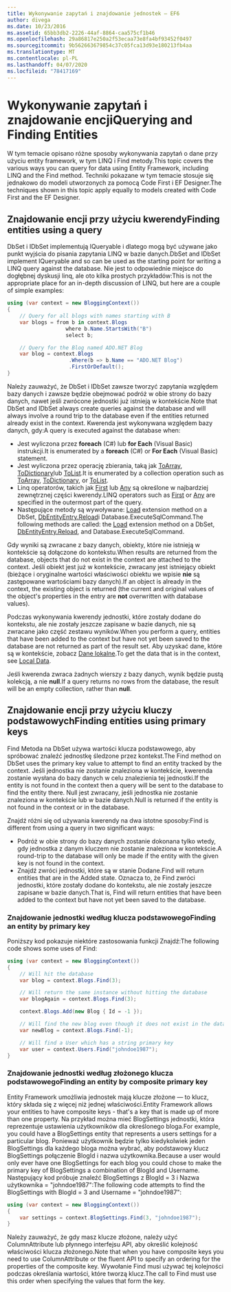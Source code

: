 ```yaml
---
title: Wykonywanie zapytań i znajdowanie jednostek — EF6
author: divega
ms.date: 10/23/2016
ms.assetid: 65bb3db2-2226-44af-8864-caa575cf1b46
ms.openlocfilehash: 29a86817e250a2f53ecaa73e8fa4bf93452f0497
ms.sourcegitcommit: 9b562663679854c37c05fca13d93e180213fb4aa
ms.translationtype: MT
ms.contentlocale: pl-PL
ms.lasthandoff: 04/07/2020
ms.locfileid: "78417169"
---
```

# <a name="querying-and-finding-entities"></a><span data-ttu-id="0677e-102">Wykonywanie zapytań i znajdowanie encji</span><span class="sxs-lookup"><span data-stu-id="0677e-102">Querying and Finding Entities</span></span>
<span data-ttu-id="0677e-103">W tym temacie opisano różne sposoby wykonywania zapytań o dane przy użyciu entity framework, w tym LINQ i Find metody.</span><span class="sxs-lookup"><span data-stu-id="0677e-103">This topic covers the various ways you can query for data using Entity Framework, including LINQ and the Find method.</span></span> <span data-ttu-id="0677e-104">Techniki pokazane w tym temacie stosuje się jednakowo do modeli utworzonych za pomocą Code First i EF Designer.</span><span class="sxs-lookup"><span data-stu-id="0677e-104">The techniques shown in this topic apply equally to models created with Code First and the EF Designer.</span></span>  

## <a name="finding-entities-using-a-query"></a><span data-ttu-id="0677e-105">Znajdowanie encji przy użyciu kwerendy</span><span class="sxs-lookup"><span data-stu-id="0677e-105">Finding entities using a query</span></span>  

<span data-ttu-id="0677e-106">DbSet i IDbSet implementują IQueryable i dlatego mogą być używane jako punkt wyjścia do pisania zapytania LINQ w bazie danych.</span><span class="sxs-lookup"><span data-stu-id="0677e-106">DbSet and IDbSet implement IQueryable and so can be used as the starting point for writing a LINQ query against the database.</span></span> <span data-ttu-id="0677e-107">Nie jest to odpowiednie miejsce do dogłębnej dyskusji linq, ale oto kilka prostych przykładów:</span><span class="sxs-lookup"><span data-stu-id="0677e-107">This is not the appropriate place for an in-depth discussion of LINQ, but here are a couple of simple examples:</span></span>  

``` csharp
using (var context = new BloggingContext())
{
    // Query for all blogs with names starting with B
    var blogs = from b in context.Blogs
                   where b.Name.StartsWith("B")
                   select b;

    // Query for the Blog named ADO.NET Blog
    var blog = context.Blogs
                    .Where(b => b.Name == "ADO.NET Blog")
                    .FirstOrDefault();
}
```  

<span data-ttu-id="0677e-108">Należy zauważyć, że DbSet i IDbSet zawsze tworzyć zapytania względem bazy danych i zawsze będzie obejmować podróż w obie strony do bazy danych, nawet jeśli zwrócone jednostki już istnieją w kontekście.</span><span class="sxs-lookup"><span data-stu-id="0677e-108">Note that DbSet and IDbSet always create queries against the database and will always involve a round trip to the database even if the entities returned already exist in the context.</span></span> <span data-ttu-id="0677e-109">Kwerenda jest wykonywana względem bazy danych, gdy:</span><span class="sxs-lookup"><span data-stu-id="0677e-109">A query is executed against the database when:</span></span>  

- <span data-ttu-id="0677e-110">Jest wyliczona przez **foreach** (C#) lub **for Each** (Visual Basic) instrukcji.</span><span class="sxs-lookup"><span data-stu-id="0677e-110">It is enumerated by a **foreach** (C#) or **For Each** (Visual Basic) statement.</span></span>  
- <span data-ttu-id="0677e-111">Jest wyliczona przez operację zbierania, taką jak [ToArray](https://msdn.microsoft.com/library/bb298736), [ToDictionary](https://msdn.microsoft.com/library/system.linq.enumerable.todictionary)lub [ToList](https://msdn.microsoft.com/library/bb342261).</span><span class="sxs-lookup"><span data-stu-id="0677e-111">It is enumerated by a collection operation such as [ToArray](https://msdn.microsoft.com/library/bb298736), [ToDictionary](https://msdn.microsoft.com/library/system.linq.enumerable.todictionary), or [ToList](https://msdn.microsoft.com/library/bb342261).</span></span>  
- <span data-ttu-id="0677e-112">Linq operatorów, takich jak [First](https://msdn.microsoft.com/library/bb291976) lub [Any](https://msdn.microsoft.com/library/bb337697) są określone w najbardziej zewnętrznej części kwerendy.</span><span class="sxs-lookup"><span data-stu-id="0677e-112">LINQ operators such as [First](https://msdn.microsoft.com/library/bb291976) or [Any](https://msdn.microsoft.com/library/bb337697) are specified in the outermost part of the query.</span></span>  
- <span data-ttu-id="0677e-113">Następujące metody są wywoływane: [Load](https://msdn.microsoft.com/library/system.data.entity.dbextensions.load) extension method on a DbSet, [DbEntityEntry.Reload](https://msdn.microsoft.com/library/system.data.entity.infrastructure.dbentityentry.reload.aspx)i Database.ExecuteSqlCommand.</span><span class="sxs-lookup"><span data-stu-id="0677e-113">The following methods are called: the [Load](https://msdn.microsoft.com/library/system.data.entity.dbextensions.load) extension method on a DbSet, [DbEntityEntry.Reload](https://msdn.microsoft.com/library/system.data.entity.infrastructure.dbentityentry.reload.aspx), and Database.ExecuteSqlCommand.</span></span>  

<span data-ttu-id="0677e-114">Gdy wyniki są zwracane z bazy danych, obiekty, które nie istnieją w kontekście są dołączone do kontekstu.</span><span class="sxs-lookup"><span data-stu-id="0677e-114">When results are returned from the database, objects that do not exist in the context are attached to the context.</span></span> <span data-ttu-id="0677e-115">Jeśli obiekt jest już w kontekście, zwracany jest istniejący obiekt (bieżące i oryginalne wartości właściwości obiektu we wpisie **nie** są zastępowane wartościami bazy danych).</span><span class="sxs-lookup"><span data-stu-id="0677e-115">If an object is already in the context, the existing object is returned (the current and original values of the object's properties in the entry are **not** overwritten with database values).</span></span>  

<span data-ttu-id="0677e-116">Podczas wykonywania kwerendy jednostki, które zostały dodane do kontekstu, ale nie zostały jeszcze zapisane w bazie danych, nie są zwracane jako część zestawu wyników.</span><span class="sxs-lookup"><span data-stu-id="0677e-116">When you perform a query, entities that have been added to the context but have not yet been saved to the database are not returned as part of the result set.</span></span> <span data-ttu-id="0677e-117">Aby uzyskać dane, które są w kontekście, zobacz [Dane lokalne](~/ef6/querying/local-data.md).</span><span class="sxs-lookup"><span data-stu-id="0677e-117">To get the data that is in the context, see [Local Data](~/ef6/querying/local-data.md).</span></span>  

<span data-ttu-id="0677e-118">Jeśli kwerenda zwraca żadnych wierszy z bazy danych, wynik będzie pustą kolekcją, a nie **null**.</span><span class="sxs-lookup"><span data-stu-id="0677e-118">If a query returns no rows from the database, the result will be an empty collection, rather than **null**.</span></span>  

## <a name="finding-entities-using-primary-keys"></a><span data-ttu-id="0677e-119">Znajdowanie encji przy użyciu kluczy podstawowych</span><span class="sxs-lookup"><span data-stu-id="0677e-119">Finding entities using primary keys</span></span>  

<span data-ttu-id="0677e-120">Find Metoda na DbSet używa wartości klucza podstawowego, aby spróbować znaleźć jednostkę śledzone przez kontekst.</span><span class="sxs-lookup"><span data-stu-id="0677e-120">The Find method on DbSet uses the primary key value to attempt to find an entity tracked by the context.</span></span> <span data-ttu-id="0677e-121">Jeśli jednostka nie zostanie znaleziona w kontekście, kwerenda zostanie wysłana do bazy danych w celu znalezienia tej jednostki.</span><span class="sxs-lookup"><span data-stu-id="0677e-121">If the entity is not found in the context then a query will be sent to the database to find the entity there.</span></span> <span data-ttu-id="0677e-122">Null jest zwracany, jeśli jednostka nie zostanie znaleziona w kontekście lub w bazie danych.</span><span class="sxs-lookup"><span data-stu-id="0677e-122">Null is returned if the entity is not found in the context or in the database.</span></span>  

<span data-ttu-id="0677e-123">Znajdź różni się od używania kwerendy na dwa istotne sposoby:</span><span class="sxs-lookup"><span data-stu-id="0677e-123">Find is different from using a query in two significant ways:</span></span>  

- <span data-ttu-id="0677e-124">Podróż w obie strony do bazy danych zostanie dokonana tylko wtedy, gdy jednostka z danym kluczem nie zostanie znaleziona w kontekście.</span><span class="sxs-lookup"><span data-stu-id="0677e-124">A round-trip to the database will only be made if the entity with the given key is not found in the context.</span></span>  
- <span data-ttu-id="0677e-125">Znajdź zwróci jednostki, które są w stanie Dodane.</span><span class="sxs-lookup"><span data-stu-id="0677e-125">Find will return entities that are in the Added state.</span></span> <span data-ttu-id="0677e-126">Oznacza to, że Find zwróci jednostki, które zostały dodane do kontekstu, ale nie zostały jeszcze zapisane w bazie danych.</span><span class="sxs-lookup"><span data-stu-id="0677e-126">That is, Find will return entities that have been added to the context but have not yet been saved to the database.</span></span>  
### <a name="finding-an-entity-by-primary-key"></a><span data-ttu-id="0677e-127">Znajdowanie jednostki według klucza podstawowego</span><span class="sxs-lookup"><span data-stu-id="0677e-127">Finding an entity by primary key</span></span>  

<span data-ttu-id="0677e-128">Poniższy kod pokazuje niektóre zastosowania funkcji Znajdź:</span><span class="sxs-lookup"><span data-stu-id="0677e-128">The following code shows some uses of Find:</span></span>  

``` csharp
using (var context = new BloggingContext())
{
    // Will hit the database
    var blog = context.Blogs.Find(3);

    // Will return the same instance without hitting the database
    var blogAgain = context.Blogs.Find(3);

    context.Blogs.Add(new Blog { Id = -1 });

    // Will find the new blog even though it does not exist in the database
    var newBlog = context.Blogs.Find(-1);

    // Will find a User which has a string primary key
    var user = context.Users.Find("johndoe1987");
}
```  

### <a name="finding-an-entity-by-composite-primary-key"></a><span data-ttu-id="0677e-129">Znajdowanie jednostki według złożonego klucza podstawowego</span><span class="sxs-lookup"><span data-stu-id="0677e-129">Finding an entity by composite primary key</span></span>  

<span data-ttu-id="0677e-130">Entity Framework umożliwia jednostek mają klucze złożone — to klucz, który składa się z więcej niż jednej właściwości.</span><span class="sxs-lookup"><span data-stu-id="0677e-130">Entity Framework allows your entities to have composite keys - that's a key that is made up of more than one property.</span></span> <span data-ttu-id="0677e-131">Na przykład można mieć BlogSettings jednostki, która reprezentuje ustawienia użytkowników dla określonego bloga.</span><span class="sxs-lookup"><span data-stu-id="0677e-131">For example, you could have a BlogSettings entity that represents a users settings for a particular blog.</span></span> <span data-ttu-id="0677e-132">Ponieważ użytkownik będzie tylko kiedykolwiek jeden BlogSettings dla każdego bloga można wybrać, aby podstawowy klucz BlogSettings połączenie BlogId i nazwa użytkownika.</span><span class="sxs-lookup"><span data-stu-id="0677e-132">Because a user would only ever have one BlogSettings for each blog you could chose to make the primary key of BlogSettings a combination of BlogId and Username.</span></span> <span data-ttu-id="0677e-133">Następujący kod próbuje znaleźć BlogSettings z BlogId = 3 i Nazwa użytkownika = "johndoe1987":</span><span class="sxs-lookup"><span data-stu-id="0677e-133">The following code attempts to find the BlogSettings with BlogId = 3 and Username = "johndoe1987":</span></span>  

``` csharp  
using (var context = new BloggingContext())
{
    var settings = context.BlogSettings.Find(3, "johndoe1987");
}
```  

<span data-ttu-id="0677e-134">Należy zauważyć, że gdy masz klucze złożone, należy użyć ColumnAttribute lub płynnego interfejsu API, aby określić kolejność właściwości klucza złożonego.</span><span class="sxs-lookup"><span data-stu-id="0677e-134">Note that when you have composite keys you need to use ColumnAttribute or the fluent API to specify an ordering for the properties of the composite key.</span></span> <span data-ttu-id="0677e-135">Wywołanie Find musi używać tej kolejności podczas określania wartości, które tworzą klucz.</span><span class="sxs-lookup"><span data-stu-id="0677e-135">The call to Find must use this order when specifying the values that form the key.</span></span>  
